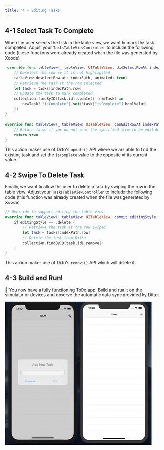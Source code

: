 ```yaml
---
title: '4 - Editing Tasks'
---
```


## 4-1 Select Task To Complete

When the user selects the task in the table view, we want to mark the task completed. Adjust your `TasksTableViewController` to include the following code (these functions were already created when the file was generated by Xcode):

```swift
 override func tableView(_ tableView: UITableView, didSelectRowAt indexPath: IndexPath) {
    // Deselect the row so it is not highlighted
    tableView.deselectRow(at: indexPath, animated: true)
    // Retrieve the task at the row selected
    let task = tasks[indexPath.row]
    // Update the task to mark completed
    collection.findByID(task.id).update({ (newTask) in
        newTask?["isComplete"].set(!task["isComplete"].boolValue)
    })
}

override func tableView(_ tableView: UITableView, canEditRowAt indexPath: IndexPath) -> Bool {
    // Return false if you do not want the specified item to be editable.
    return true
}
```

This action makes use of Ditto's `update()` API where we are able to find the existing task and set the `isComplete` value to the opposite of its current value.

## 4-2 Swipe To Delete Task

Finally, we want to allow the user to delete a task by swiping the row in the table view. Adjust your `TasksTableViewController` to include the following code (this function was already created when the file was generated by Xcode):

```swift
// Override to support editing the table view.
override func tableView(_ tableView: UITableView, commit editingStyle: UITableViewCell.EditingStyle, forRowAt indexPath: IndexPath) {
    if editingStyle == .delete {
        // Retrieve the task at the row swiped
        let task = tasks[indexPath.row]
        // Delete the task from Ditto
        collection.findByID(task.id).remove()
    }
}
```

This action makes use of Ditto's `remove()` API which will delete it.

## 4-3 Build and Run!

🎉 You now have a fully functioning ToDo app. Build and run it on the simulator or devices and observe the automatic data sync provided by Ditto:

![](./ios-sync.gif)
